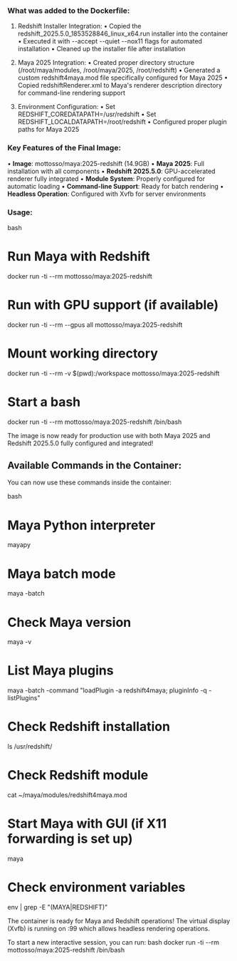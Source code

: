 ### What was added to the Dockerfile:

1. Redshift Installer Integration:
   • Copied the redshift_2025.5.0_1853528846_linux_x64.run installer into the container
   • Executed it with --accept --quiet --nox11 flags for automated installation
   • Cleaned up the installer file after installation

2. Maya 2025 Integration:
   • Created proper directory structure (/root/maya/modules, /root/maya/2025, /root/redshift)
   • Generated a custom redshift4maya.mod file specifically configured for Maya 2025
   • Copied redshiftRenderer.xml to Maya's renderer description directory for command-line rendering support

3. Environment Configuration:
   • Set REDSHIFT_COREDATAPATH=/usr/redshift
   • Set REDSHIFT_LOCALDATAPATH=/root/redshift
   • Configured proper plugin paths for Maya 2025

### Key Features of the Final Image:

• **Image**: mottosso/maya:2025-redshift (14.9GB)
• **Maya 2025**: Full installation with all components
• **Redshift 2025.5.0**: GPU-accelerated renderer fully integrated
• **Module System**: Properly configured for automatic loading
• **Command-line Support**: Ready for batch rendering
• **Headless Operation**: Configured with Xvfb for server environments

### Usage:

bash
# Run Maya with Redshift
docker run -ti --rm mottosso/maya:2025-redshift

# Run with GPU support (if available)
docker run -ti --rm --gpus all mottosso/maya:2025-redshift

# Mount working directory
docker run -ti --rm -v $(pwd):/workspace mottosso/maya:2025-redshift

# Start a bash
docker run -ti --rm mottosso/maya:2025-redshift /bin/bash

The image is now ready for production use with both Maya 2025 and Redshift 2025.5.0 fully configured and integrated!


## Available Commands in the Container:

You can now use these commands inside the container:

bash
# Maya Python interpreter
mayapy

# Maya batch mode
maya -batch

# Check Maya version
maya -v

# List Maya plugins
maya -batch -command "loadPlugin -a redshift4maya; pluginInfo -q -listPlugins"

# Check Redshift installation
ls /usr/redshift/

# Check Redshift module
cat ~/maya/modules/redshift4maya.mod

# Start Maya with GUI (if X11 forwarding is set up)
maya

# Check environment variables
env | grep -E "(MAYA|REDSHIFT)"


The container is ready for Maya and Redshift operations! The virtual display (Xvfb) is running on :99 which allows headless rendering operations.

To start a new interactive session, you can run:
bash
docker run -ti --rm mottosso/maya:2025-redshift /bin/bash
